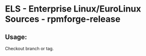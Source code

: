 # ELS - Enterprise Linux/EuroLinux Sources - rpmforge-release
 
## Usage:
  Checkout branch or tag.
